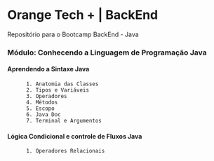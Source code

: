 # Orange Tech + | BackEnd
Repositório para o Bootcamp BackEnd - Java

### Módulo: Conhecendo a Linguagem de Programação Java
  #### Aprendendo a Sintaxe Java
          1. Anatomia das Classes
          2. Tipos e Variáveis
          3. Operadores
          4. Métodos
          5. Escopo
          6. Java Doc
          7. Terminal e Argumentos

  #### Lógica Condicional e controle de Fluxos Java
          1. Operadores Relacionais
